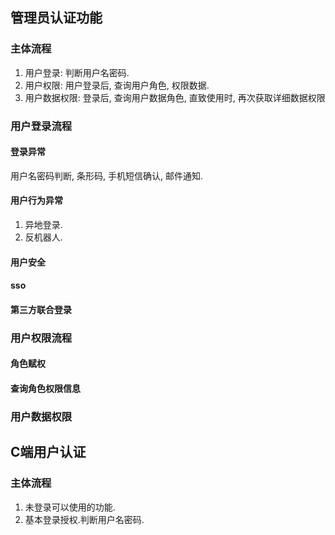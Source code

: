 ## 管理员认证功能

### 主体流程
1. 用户登录: 判断用户名密码.
2. 用户权限: 用户登录后, 查询用户角色, 权限数据. 
3. 用户数据权限: 登录后, 查询用户数据角色, 直致使用时, 再次获取详细数据权限

### 用户登录流程

#### 登录异常
用户名密码判断, 条形码, 手机短信确认, 邮件通知.
#### 用户行为异常
1. 异地登录.
2. 反机器人.

#### 用户安全

#### sso

#### 第三方联合登录

### 用户权限流程

#### 角色赋权

#### 查询角色权限信息

### 用户数据权限

## C端用户认证

### 主体流程
1. 未登录可以使用的功能.
2. 基本登录授权.判断用户名密码.